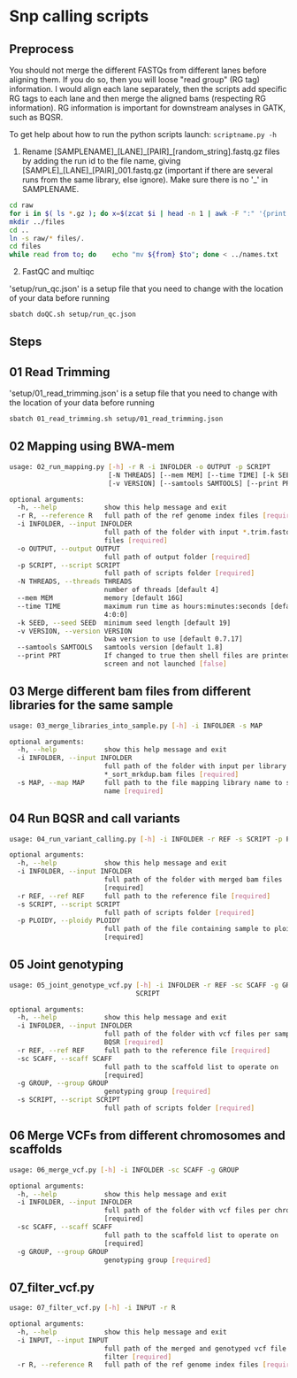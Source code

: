 # Snp calling scripts

## Preprocess

You should not merge the different FASTQs from different lanes before aligning them. If you do so, then you will loose "read group" (RG tag) information. I would align each lane separately, then the scripts add specific RG tags to each lane and then merge the aligned bams (respecting RG information). RG information is important for downstream analyses in GATK, such as  BQSR.  

To get help about how to run the python scripts launch: `scriptname.py -h`

1. Rename [SAMPLENAME]\_[LANE]\_[PAIR]\_[random_string].fastq.gz files by adding the run id to the file name, giving [SAMPLE]\_[LANE]\_[PAIR]\_001.fastq.gz (important if there are several runs from the same library, else ignore). Make sure there is no '_' in SAMPLENAME.  

```bash
cd raw
for i in $( ls *.gz ); do x=$(zcat $i | head -n 1 | awk -F ":" '{print $2}');  sam=$(echo $i | awk -F "_" '{print $1}'); lane=$(echo $i | awk -F "_" '{print $2}');read=$(echo $i | awk -F "_" '{print $3}'); echo -e ${i}'\t'${sam}_${x}_${lane}_${read}_001.fastq.gz; done > ../names.txt  
mkdir ../files
cd ..
ln -s raw/* files/.
cd files
while read from to; do    echo "mv ${from} $to"; done < ../names.txt
```

2. FastQC and multiqc

'setup/run_qc.json' is a setup file that you need to change with the location of your data before running

```bash
sbatch doQC.sh setup/run_qc.json
```

## Steps

## 01 Read Trimming

'setup/01_read_trimming.json' is a setup file that you need to change with the location of your data before running

```bash
sbatch 01_read_trimming.sh setup/01_read_trimming.json
```

## 02 Mapping using BWA-mem

```bash
usage: 02_run_mapping.py [-h] -r R -i INFOLDER -o OUTPUT -p SCRIPT
                         [-N THREADS] [--mem MEM] [--time TIME] [-k SEED]
                         [-v VERSION] [--samtools SAMTOOLS] [--print PRT]

optional arguments:
  -h, --help            show this help message and exit
  -r R, --reference R   full path of the ref genome index files [required]
  -i INFOLDER, --input INFOLDER
                        full path of the folder with input *.trim.fastq.gz
                        files [required]
  -o OUTPUT, --output OUTPUT
                        full path of output folder [required]
  -p SCRIPT, --script SCRIPT
                        full path of scripts folder [required]
  -N THREADS, --threads THREADS
                        number of threads [default 4]
  --mem MEM             memory [default 16G]
  --time TIME           maximum run time as hours:minutes:seconds [default
                        4:0:0]
  -k SEED, --seed SEED  minimum seed length [default 19]
  -v VERSION, --version VERSION
                        bwa version to use [default 0.7.17]
  --samtools SAMTOOLS   samtools version [default 1.8]
  --print PRT           If changed to true then shell files are printed to
                        screen and not launched [false]
```

## 03 Merge different bam files from different libraries for the same sample

```bash
usage: 03_merge_libraries_into_sample.py [-h] -i INFOLDER -s MAP

optional arguments:
  -h, --help            show this help message and exit
  -i INFOLDER, --input INFOLDER
                        full path of the folder with input per library
                        *_sort_mrkdup.bam files [required]
  -s MAP, --map MAP     full path to the file mapping library name to sample
                        name [required]
```

## 04 Run BQSR and call variants

```bash
usage: 04_run_variant_calling.py [-h] -i INFOLDER -r REF -s SCRIPT -p PLOIDY

optional arguments:
  -h, --help            show this help message and exit
  -i INFOLDER, --input INFOLDER
                        full path of the folder with merged bam files
                        [required]
  -r REF, --ref REF     full path to the reference file [required]
  -s SCRIPT, --script SCRIPT
                        full path of scripts folder [required]
  -p PLOIDY, --ploidy PLOIDY
                        full path of the file containing sample to ploidy map
                        [required]
```

## 05 Joint genotyping

```bash
usage: 05_joint_genotype_vcf.py [-h] -i INFOLDER -r REF -sc SCAFF -g GROUP -s
                                SCRIPT

optional arguments:
  -h, --help            show this help message and exit
  -i INFOLDER, --input INFOLDER
                        full path of the folder with vcf files per sample of
                        BQSR [required]
  -r REF, --ref REF     full path to the reference file [required]
  -sc SCAFF, --scaff SCAFF
                        full path to the scaffold list to operate on
                        [required]
  -g GROUP, --group GROUP
                        genotyping group [required]
  -s SCRIPT, --script SCRIPT
                        full path of scripts folder [required]
```

## 06 Merge VCFs from different chromosomes and scaffolds

```bash
usage: 06_merge_vcf.py [-h] -i INFOLDER -sc SCAFF -g GROUP

optional arguments:
  -h, --help            show this help message and exit
  -i INFOLDER, --input INFOLDER
                        full path of the folder with vcf files per chromosome
                        [required]
  -sc SCAFF, --scaff SCAFF
                        full path to the scaffold list to operate on
                        [required]
  -g GROUP, --group GROUP
                        genotyping group [required]
```

## 07_filter_vcf.py

```bash
usage: 07_filter_vcf.py [-h] -i INPUT -r R

optional arguments:
  -h, --help            show this help message and exit
  -i INPUT, --input INPUT
                        full path of the merged and genotyped vcf file to
                        filter [required]
  -r R, --reference R   full path of the ref genome index files [required]
```

